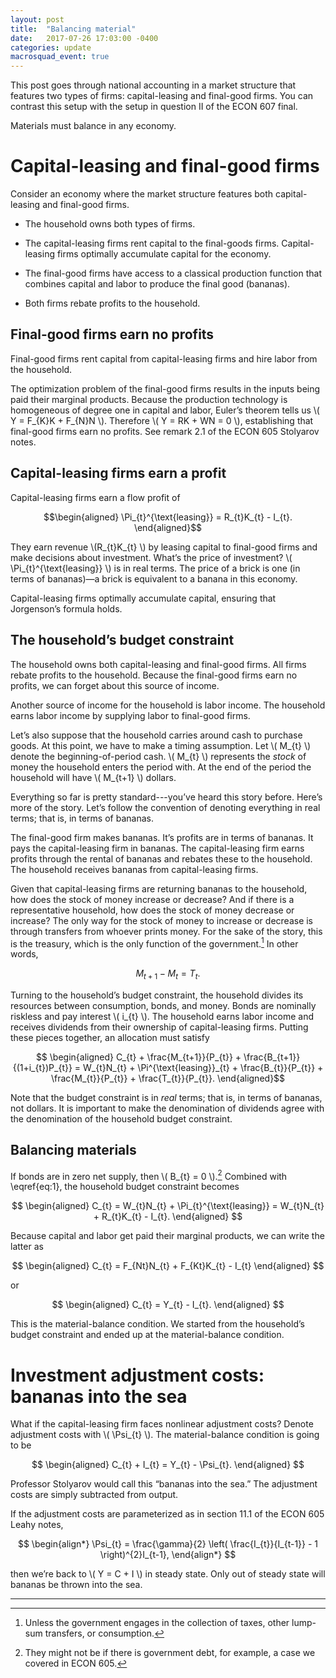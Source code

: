 ```yaml
---
layout: post
title:  "Balancing material"
date:   2017-07-26 17:03:00 -0400
categories: update
macrosquad_event: true
---
```


This post goes through national accounting in a market structure that
features two types of firms: capital-leasing and final-good firms. You
can contrast this setup with the setup in question II of the ECON 607
final.

Materials must balance in any economy.

<!--more-->

Capital-leasing and final-good firms
====================================

Consider an economy where the market structure features both
capital-leasing and final-good firms.

-   The household owns both types of firms.

-   The capital-leasing firms rent capital to the final-goods firms.
    Capital-leasing firms optimally accumulate capital for the economy.

-   The final-good firms have access to a classical production function
    that combines capital and labor to produce the final good (bananas).

-   Both firms rebate profits to the household.

Final-good firms earn no profits
--------------------------------

Final-good firms rent capital from capital-leasing firms and hire labor
from the household.

The optimization problem of the final-good firms results in the inputs
being paid their marginal products. Because the production technology is
homogeneous of degree one in capital and labor, Euler’s theorem tells us
\\( Y = F_{K}K + F_{N}N \\). Therefore \\( Y = RK + WN = 0 \\), establishing that
final-good firms earn no profits. See remark 2.1 of the ECON 605
Stolyarov notes.

Capital-leasing firms earn a profit
-----------------------------------

Capital-leasing firms earn a flow profit of

$$\begin{aligned}
\Pi_{t}^{\text{leasing}} = R_{t}K_{t} - I_{t}.
\end{aligned}$$

They earn revenue \\(R_{t}K_{t} \\) by leasing capital to final-good firms and make
decisions about investment. What’s the price of investment?
\\( \Pi_{t}^{\text{leasing}} \\) is in real terms. The price of a brick is one
(in terms of bananas)—a brick is equivalent to a banana in this economy.

Capital-leasing firms optimally accumulate capital, ensuring that
Jorgenson’s formula holds.

The household’s budget constraint
---------------------------------

The household owns both capital-leasing and final-good firms. All firms
rebate profits to the household. Because the final-good firms earn no
profits, we can forget about this source of income.

Another source of income for the household is labor income. The
household earns labor income by supplying labor to final-good firms.

Let’s also suppose that the household carries around cash to purchase
goods. At this point, we have to make a timing assumption. Let \\( M_{t} \\)
denote the beginning-of-period cash. \\( M_{t} \\) represents the _stock_ of
money the household enters the period with. At the end of the period the
household will have \\( M_{t+1} \\) dollars.

Everything so far is pretty standard---you’ve heard this story before.
Here’s more of the story. Let’s follow the convention of denoting
everything in real terms; that is, in terms of bananas.

The final-good firm makes bananas. It’s profits are in terms of bananas.
It pays the capital-leasing firm in bananas. The capital-leasing firm
earns profits through the rental of bananas and rebates these to the
household. The household receives bananas from capital-leasing firms.

Given that capital-leasing firms are returning bananas to the household,
how does the stock of money increase or decrease? And if there is a
representative household, how does the stock of money decrease or
increase? The only way for the stock of money to increase or decrease is
through transfers from whoever prints money. For the sake of the story,
this is the treasury, which is the only function of the government.[^1]
In other words,

$$
\label{eq:1}
M_{t+1}-M_{t} = T_{t}.
$$

Turning to the household’s budget constraint, the household divides its
resources between consumption, bonds, and money. Bonds are nominally
riskless and pay interest \\( i_{t} \\). The household earns labor income and
receives dividends from their ownership of capital-leasing firms.
Putting these pieces together, an allocation must satisfy

$$
\begin{aligned}
C_{t} + \frac{M_{t+1}}{P_{t}} + \frac{B_{t+1}}{(1+i_{t})P_{t}} =
W_{t}N_{t} + \Pi^{\text{leasing}}_{t} + \frac{B_{t}}{P_{t}} + \frac{M_{t}}{P_{t}} + \frac{T_{t}}{P_{t}}.
\end{aligned}$$

Note that the budget constraint is in *real* terms; that is, in terms of
bananas, not dollars. It is important to make the denomination of
dividends agree with the denomination of the household budget
constraint.

Balancing materials
-------------------

If bonds are in zero net supply, then \\( B_{t} = 0 \\).[^2] Combined with \eqref{eq:1}, the
household budget constraint becomes

$$
\begin{aligned}
C_{t} = W_{t}N_{t} + \Pi_{t}^{\text{leasing}} = W_{t}N_{t} + R_{t}K_{t} - I_{t}.
\end{aligned}
$$

Because capital and labor get paid their marginal products, we can write
the latter as

$$
\begin{aligned}
C_{t} = F_{Nt}N_{t} + F_{Kt}K_{t} - I_{t}
\end{aligned}
$$

or

$$
\begin{aligned}
C_{t} = Y_{t} - I_{t}.
\end{aligned}
$$

This is the material-balance condition. We started from the household’s
budget constraint and ended up at the material-balance condition.

Investment adjustment costs: bananas into the sea
=================================================

What if the capital-leasing firm faces nonlinear adjustment costs?
Denote adjustment costs with \\( \Psi_{t} \\). The material-balance condition
is going to be

$$
\begin{aligned}
C_{t} + I_{t} = Y_{t} - \Psi_{t}.
\end{aligned}
$$

Professor Stolyarov would call this “bananas into the sea.” The adjustment costs are simply
subtracted from output.

If the adjustment costs are parameterized as in section 11.1 of the ECON
605 Leahy notes,

$$
\begin{align*}
\Psi_{t} = \frac{\gamma}{2} \left( \frac{I_{t}}{I_{t-1}} - 1 \right)^{2}I_{t-1},
\end{align*}
$$

then we’re back to \\( Y = C + I \\) in steady state. Only out of steady state
will bananas be thrown into the sea.

***

[^1]: Unless the government engages in the collection of taxes, other
    lump-sum transfers, or consumption.

[^2]: They might not be if there is government debt, for example, a case
    we covered in ECON 605.
